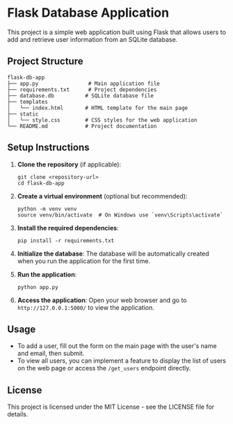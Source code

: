 # Flask Database Application

This project is a simple web application built using Flask that allows users to add and retrieve user information from an SQLite database.

## Project Structure

```
flask-db-app
├── app.py                # Main application file
├── requirements.txt      # Project dependencies
├── database.db          # SQLite database file
├── templates
│   └── index.html       # HTML template for the main page
├── static
│   └── style.css        # CSS styles for the web application
└── README.md            # Project documentation
```

## Setup Instructions

1. **Clone the repository** (if applicable):
   ```
   git clone <repository-url>
   cd flask-db-app
   ```

2. **Create a virtual environment** (optional but recommended):
   ```
   python -m venv venv
   source venv/bin/activate  # On Windows use `venv\Scripts\activate`
   ```

3. **Install the required dependencies**:
   ```
   pip install -r requirements.txt
   ```

4. **Initialize the database**:
   The database will be automatically created when you run the application for the first time.

5. **Run the application**:
   ```
   python app.py
   ```

6. **Access the application**:
   Open your web browser and go to `http://127.0.0.1:5000/` to view the application.

## Usage

- To add a user, fill out the form on the main page with the user's name and email, then submit.
- To view all users, you can implement a feature to display the list of users on the web page or access the `/get_users` endpoint directly.

## License

This project is licensed under the MIT License - see the LICENSE file for details.
